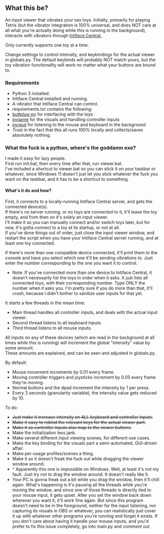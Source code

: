 ## What this be?
An input viewer that vibrates your sex toys. Initially, primarily for playing Tetris (but the vibrator integration is 100% universal, and does NOT care at all what you're actually doing while this is running in the background), interacts with vibrators through [Intiface Central.](https://intiface.com/central/)

Only currently supports one toy at a time.  

Change settings to control intensity, and keybindings for the actual viewer in globals.py.
The default keybinds will probably NOT match yours, but the toy vibration functionality will work no matter what your buttons are bound to.

### Requirements
* Python 3 installed.  
* Intiface Central installed and running.  
* A vibrator that Intiface Central can control.  
* requirements.txt contains the following:  
 * [buttplug-py](https://github.com/Siege-Wizard/buttplug-py/tree/main) for interfacing with the toys  
 * [pygame](https://www.pygame.org/docs/ref/pygame.html) for the visuals and handling controller inputs  
 * [pynput](https://pypi.org/project/pynput/) for listening to the mouse and keyboard in the background  
* Trust in the fact that this all runs 100% locally and collects/saves absolutely nothing.  

### What the fuck is a python, where's the goddamn exe?
I made it easy for lazy people.  
First run init.bat, then every time after that, run viewer.bat.  
I've included a shortcut to viewer.bat so you can stick it on your taskbar or whatever, since Windows 11 doesn't just let you stick whatever the fuck you want on the taskbar, and it has to be a shortcut to something.

#### What's it do and how?
First, it connects to a locally-running Intiface Central server, and gets the connected device(s).  
If there's no server running, or no toys are connected to it, it'll leave the toy empty, and from then on it's solely an input viewer.  
I'll make it so you can manually connect and/or switch toys later, but for now, it's gotta connect to a toy at its startup, or not at all.  
If you've done things out of order, just close the input viewer window, and restart the script when you have your Intiface Central server running, and at least one toy connected.

If there's more than one compatible device connected, it'll print them to the console and have you select which one it'll be sending vibrations to.
Just enter the number corresponding to the one you want it to control.  
* Note: If you've connected more than one device to Intiface Central, it doesn't necessarily list the toys in order when it asks. It just lists all connected toys, with their corresponding number. Type ONLY the number when it asks you. I'm pretty sure if you do more than that, it'll crash, because I didn't bother to sanitize user inputs for that yet.

It starts a few threads in the mean time:
* Main thread handles all controller inputs, and deals with the actual input viewer.
* Second thread listens to all keyboard inputs.
* Third thread listens to all mouse inputs.

All inputs on any of these devices (which are read in the background at all times while this is running) will increment the global "intensity" value by some amount.  
These amounts are explained, and can be seen and adjusted in globals.py.

By default:  
* Mouse movement increments by 0.01 every frame.
* Moving controller triggers and joysticks increment by 0.05 every frame they're moving.
* Normal buttons and the dpad increment the intensity by 1 per press.
* Every 3 seconds (granularity variable), the intensity value gets reduced by 10.

To do:  
* ~~Just make it increase intensity on ALL keyboard and controller inputs.~~  
* ~~Make it easy to rebind the relevant keys for the actual viewer part.~~  
* ~~Make it so controller inputs also map to the viewer buttons.~~  
* Make the initialization less jank.  
* Make several different input viewing scenes, for different use cases.
* Make the key binding for the visuals part a semi-automated, GUI-driven affair.
* Make per-usage profiles/scenes a thing.
* Make it so it doesn't freak the fuck out while dragging the viewer window around.
* ^ Apparently this one is impossible on Windows. Well, at least it's not my fault. Just try not to drag the window around. It doesn't really like it.
 * Your PC is gonna freak out a bit while you drag the window, then it'll chill again. What's happening is it's pausing all the threads while you're moving the window, and since one of those threads is directly tied to your mouse input, it gets upset. After you set the window back down wherever you want it, it'll work fine again. But since this program doesn't need to be in the foreground, neither for the input listening, nor capturing its visuals in OBS or whatever, you can realistically just cover it up with whatever other programs you're running and forget it exists. If you don't care about having it handle your mouse inputs, and you'd prefer to fix this issue completely, go into main.py and comment out